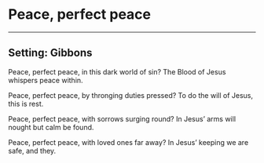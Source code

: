 # Peace, perfect peace

***

## Setting: Gibbons

Peace, perfect peace, in this dark world of sin?
The Blood of Jesus whispers peace within.

Peace, perfect peace, by thronging duties pressed?
To do the will of Jesus, this is rest.

Peace, perfect peace, with sorrows surging round?
In Jesus’ arms will nought but calm be found.

Peace, perfect peace, with loved ones far away?
In Jesus’ keeping we are safe, and they.